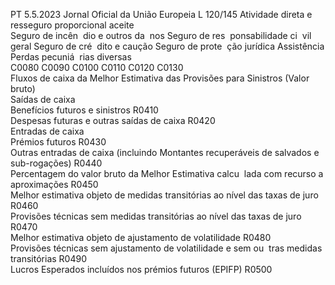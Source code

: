 PT  5.5.2023 Jornal Oficial da União Europeia L 120/145
 Atividade direta e resseguro proporcional aceite  
Seguro de incên ­
dio e outros da ­
nos  Seguro de res ­
ponsabilidade ci ­
vil geral  Seguro de cré ­
dito e caução  Seguro de prote ­
ção jurídica  Assistência  Perdas pecuniá ­
rias diversas  
C0080  C0090  C0100  C0110  C0120  C0130  
Fluxos de caixa da Melhor Estimativa das Provisões para 
Sinistros (Valor bruto)  
Saídas de caixa  
Benefícios futuros e sinistros  R0410  
Despesas futuras e outras saídas de caixa  R0420  
Entradas de caixa  
Prémios futuros  R0430  
Outras entradas de caixa (incluindo Montantes recuperáveis 
de salvados e sub-rogações)  R0440  
Percentagem do valor bruto da Melhor Estimativa calcu ­
lada com recurso a aproximações  R0450  
Melhor estimativa objeto de medidas transitórias ao nível 
das taxas de juro  R0460  
Provisões técnicas sem medidas transitórias ao nível das taxas 
de juro  R0470  
Melhor estimativa objeto de ajustamento de volatilidade  R0480  
Provisões técnicas sem ajustamento de volatilidade e sem ou ­
tras medidas transitórias  R0490  
Lucros Esperados incluídos nos prémios futuros (EPIFP)  R0500
